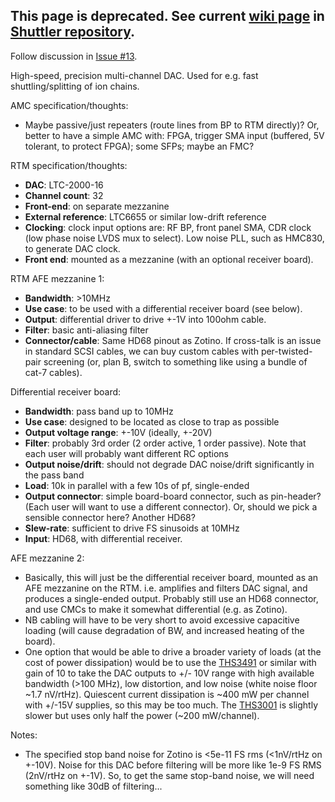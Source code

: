 ## **This page is deprecated.  See current [wiki page](https://github.com/sinara-hw/Shuttler/wiki/) in [Shuttler repository](https://github.com/sinara-hw/Shuttler/).**

Follow discussion in [Issue #13](https://github.com/sinara-hw/meta/issues/13). 

High-speed, precision multi-channel DAC. Used for e.g. fast shuttling/splitting of ion chains.

AMC specification/thoughts:
- Maybe passive/just repeaters (route lines from BP to RTM directly)? Or, better to have a simple AMC with: FPGA, trigger SMA input (buffered, 5V tolerant, to protect FPGA); some SFPs; maybe an FMC?

RTM specification/thoughts:
- **DAC**: LTC-2000-16
- **Channel count**: 32
- **Front-end**: on separate mezzanine
- **External reference**: LTC6655 or similar low-drift reference
- **Clocking**: clock input options are: RF BP, front panel SMA, CDR clock (low phase noise LVDS mux to select). Low noise PLL, such as HMC830, to generate DAC clock.
- **Front end**: mounted as a mezzanine (with an optional receiver board).

RTM AFE mezzanine 1:
- **Bandwidth**: >10MHz
- **Use case**: to be used with a differential receiver board (see below).
- **Output**: differential driver to drive +-1V into 100ohm cable.
- **Filter**: basic anti-aliasing filter
- **Connector/cable**: Same HD68 pinout as Zotino. If cross-talk is an issue in standard SCSI cables, we can buy custom cables with per-twisted-pair screening (or, plan B, switch to something like using a bundle of cat-7 cables).

Differential receiver board:
- **Bandwidth**: pass band up to 10MHz
- **Use case**: designed to be located as close to trap as possible
- **Output voltage range**: +-10V (ideally, +-20V)
- **Filter**: probably 3rd order (2 order active, 1 order passive). Note that each user will probably want different RC options
- **Output noise/drift**: should not degrade DAC noise/drift significantly in the pass band
- **Load**: 10k in parallel with a few 10s of pf, single-ended
- **Output connector**: simple board-board connector, such as pin-header? (Each user will want to use a different connector). Or, should we pick a sensible connector here? Another HD68?
- **Slew-rate**: sufficient to drive FS sinusoids at 10MHz
- **Input**: HD68, with differential receiver.

AFE mezzanine 2:
- Basically, this will just be the differential receiver board, mounted as an AFE mezzanine on the RTM. i.e. amplifies and filters DAC signal, and produces a single-ended output. Probably still use an HD68 connector, and use CMCs to make it somewhat differential (e.g. as Zotino).
- NB cabling will have to be very short to avoid excessive capacitive loading (will cause degradation of BW, and increased heating of the board).
- One option that would be able to drive a broader variety of loads (at the cost of power dissipation) would be to use the [THS3491](http://www.ti.com/product/THS3491) or similar with gain of 10 to take the DAC outputs to +/- 10V range with high available bandwidth (>100 MHz), low distortion, and low noise (white noise floor ~1.7 nV/rtHz).  Quiescent current dissipation is ~400 mW per channel with +/-15V supplies, so this may be too much.  The [THS3001](http://www.ti.com/product/THS3001) is slightly slower but uses only half the power (~200 mW/channel).

Notes:
- The specified stop band noise for Zotino is <5e-11 FS rms (<1nV/rtHz on +-10V). Noise for this DAC before filtering will be more like 1e-9 FS RMS (2nV/rtHz on +-1V). So, to get the same stop-band noise, we will need something like 30dB of filtering...